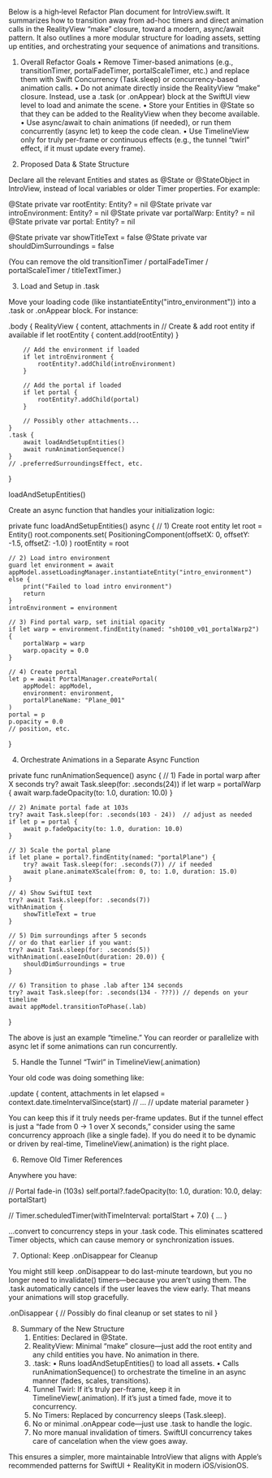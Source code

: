 Below is a high‐level Refactor Plan document for IntroView.swift. It summarizes how to transition away from ad-hoc timers and direct animation calls in the RealityView “make” closure, toward a modern, async/await pattern. It also outlines a more modular structure for loading assets, setting up entities, and orchestrating your sequence of animations and transitions.

1. Overall Refactor Goals
	•	Remove Timer-based animations (e.g., transitionTimer, portalFadeTimer, portalScaleTimer, etc.) and replace them with Swift Concurrency (Task.sleep) or concurrency-based animation calls.
	•	Do not animate directly inside the RealityView “make” closure. Instead, use a .task (or .onAppear) block at the SwiftUI view level to load and animate the scene.
	•	Store your Entities in @State so that they can be added to the RealityView when they become available.
	•	Use async/await to chain animations (if needed), or run them concurrently (async let) to keep the code clean.
	•	Use TimelineView only for truly per-frame or continuous effects (e.g., the tunnel “twirl” effect, if it must update every frame).

2. Proposed Data & State Structure

Declare all the relevant Entities and states as @State or @StateObject in IntroView, instead of local variables or older Timer properties. For example:

@State private var rootEntity: Entity? = nil
@State private var introEnvironment: Entity? = nil
@State private var portalWarp: Entity? = nil
@State private var portal: Entity? = nil

@State private var showTitleText = false
@State private var shouldDimSurroundings = false

(You can remove the old transitionTimer / portalFadeTimer / portalScaleTimer / titleTextTimer.)

3. Load and Setup in .task

Move your loading code (like instantiateEntity("intro_environment")) into a .task or .onAppear block. For instance:

.body {
    RealityView { content, attachments in
        // Create & add root entity if available
        if let rootEntity {
            content.add(rootEntity)
        }
        
        // Add the environment if loaded
        if let introEnvironment {
            rootEntity?.addChild(introEnvironment)
        }
        
        // Add the portal if loaded
        if let portal {
            rootEntity?.addChild(portal)
        }
        
        // Possibly other attachments...
    }
    .task {
        await loadAndSetupEntities()
        await runAnimationSequence()
    }
    // .preferredSurroundingsEffect, etc.
}

loadAndSetupEntities()

Create an async function that handles your initialization logic:

private func loadAndSetupEntities() async {
    // 1) Create root entity
    let root = Entity()
    root.components.set(
        PositioningComponent(offsetX: 0, offsetY: -1.5, offsetZ: -1.0)
    )
    rootEntity = root
    
    // 2) Load intro environment
    guard let environment = await appModel.assetLoadingManager.instantiateEntity("intro_environment") else {
        print("Failed to load intro environment")
        return
    }
    introEnvironment = environment
    
    // 3) Find portal warp, set initial opacity
    if let warp = environment.findEntity(named: "sh0100_v01_portalWarp2") {
        portalWarp = warp
        warp.opacity = 0.0
    }
    
    // 4) Create portal
    let p = await PortalManager.createPortal(
        appModel: appModel,
        environment: environment,
        portalPlaneName: "Plane_001"
    )
    portal = p
    p.opacity = 0.0
    // position, etc.
}

4. Orchestrate Animations in a Separate Async Function

private func runAnimationSequence() async {
    // 1) Fade in portal warp after X seconds
    try? await Task.sleep(for: .seconds(24))
    if let warp = portalWarp {
        await warp.fadeOpacity(to: 1.0, duration: 10.0)
    }
    
    // 2) Animate portal fade at 103s
    try? await Task.sleep(for: .seconds(103 - 24))  // adjust as needed
    if let p = portal {
        await p.fadeOpacity(to: 1.0, duration: 10.0)
    }
    
    // 3) Scale the portal plane
    if let plane = portal?.findEntity(named: "portalPlane") {
        try? await Task.sleep(for: .seconds(7)) // if needed
        await plane.animateXScale(from: 0, to: 1.0, duration: 15.0)
    }
    
    // 4) Show SwiftUI text
    try? await Task.sleep(for: .seconds(7))
    withAnimation {
        showTitleText = true
    }
    
    // 5) Dim surroundings after 5 seconds
    // or do that earlier if you want:
    try? await Task.sleep(for: .seconds(5))
    withAnimation(.easeInOut(duration: 20.0)) {
        shouldDimSurroundings = true
    }
    
    // 6) Transition to phase .lab after 134 seconds
    try? await Task.sleep(for: .seconds(134 - ???)) // depends on your timeline
    await appModel.transitionToPhase(.lab)
}

The above is just an example “timeline.” You can reorder or parallelize with async let if some animations can run concurrently.

5. Handle the Tunnel “Twirl” in TimelineView(.animation)

Your old code was doing something like:

.update { content, attachments in
    let elapsed = context.date.timeIntervalSince(start)
    // ...
    // update material parameter
}

You can keep this if it truly needs per-frame updates. But if the tunnel effect is just a “fade from 0 → 1 over X seconds,” consider using the same concurrency approach (like a single fade). If you do need it to be dynamic or driven by real-time, TimelineView(.animation) is the right place.

6. Remove Old Timer References

Anywhere you have:

// Portal fade-in (103s)
self.portal?.fadeOpacity(to: 1.0, duration: 10.0, delay: portalStart)

// Timer.scheduledTimer(withTimeInterval: portalStart + 7.0) { ... }

…convert to concurrency steps in your .task code. This eliminates scattered Timer objects, which can cause memory or synchronization issues.

7. Optional: Keep .onDisappear for Cleanup

You might still keep .onDisappear to do last-minute teardown, but you no longer need to invalidate() timers—because you aren’t using them. The .task automatically cancels if the user leaves the view early. That means your animations will stop gracefully.

.onDisappear {
    // Possibly do final cleanup or set states to nil
}

8. Summary of the New Structure
	1.	Entities: Declared in @State.
	2.	RealityView: Minimal “make” closure—just add the root entity and any child entities you have. No animation in there.
	3.	.task:
	•	Runs loadAndSetupEntities() to load all assets.
	•	Calls runAnimationSequence() to orchestrate the timeline in an async manner (fades, scales, transitions).
	4.	Tunnel Twirl: If it’s truly per-frame, keep it in TimelineView(.animation). If it’s just a timed fade, move it to concurrency.
	5.	No Timers: Replaced by concurrency sleeps (Task.sleep).
	6.	No or minimal .onAppear code—just use .task to handle the logic.
	7.	No more manual invalidation of timers. SwiftUI concurrency takes care of cancelation when the view goes away.

This ensures a simpler, more maintainable IntroView that aligns with Apple’s recommended patterns for SwiftUI + RealityKit in modern iOS/visionOS.